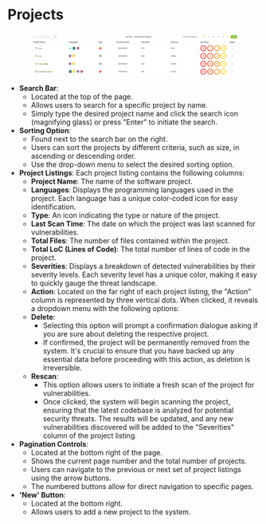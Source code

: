 # Projects

<figure><img src="../../.gitbook/assets/image (5) (1) (1).png" alt=""><figcaption></figcaption></figure>

* **Search Bar**:
  * Located at the top of the page.
  * Allows users to search for a specific project by name.
  * Simply type the desired project name and click the search icon (magnifying glass) or press "Enter" to initiate the search.
* **Sorting Option**:
  * Found next to the search bar on the right.
  * Users can sort the projects by different criteria, such as size, in ascending or descending order.
  * Use the drop-down menu to select the desired sorting option.
* **Project Listings**: Each project listing contains the following columns:
  * **Project Name**: The name of the software project.
  * **Languages**: Displays the programming languages used in the project. Each language has a unique color-coded icon for easy identification.
  * **Type**: An icon indicating the type or nature of the project.
  * **Last Scan Time**: The date on which the project was last scanned for vulnerabilities.
  * **Total Files**: The number of files contained within the project.
  * **Total LoC (Lines of Code)**: The total number of lines of code in the project.
  * **Severities**: Displays a breakdown of detected vulnerabilities by their severity levels. Each severity level has a unique color, making it easy to quickly gauge the threat landscape.
  * **Action**: Located on the far right of each project listing, the "Action" column is represented by three vertical dots. When clicked, it reveals a dropdown menu with the following options:
  * **Delete**:
    * Selecting this option will prompt a confirmation dialogue asking if you are sure about deleting the respective project.
    * If confirmed, the project will be permanently removed from the system. It's crucial to ensure that you have backed up any essential data before proceeding with this action, as deletion is irreversible.
  * **Rescan**:
    * This option allows users to initiate a fresh scan of the project for vulnerabilities.
    * Once clicked, the system will begin scanning the project, ensuring that the latest codebase is analyzed for potential security threats. The results will be updated, and any new vulnerabilities discovered will be added to the "Severities" column of the project listing.
* **Pagination Controls**:
  * Located at the bottom right of the page.
  * Shows the current page number and the total number of projects.
  * Users can navigate to the previous or next set of project listings using the arrow buttons.
  * The numbered buttons allow for direct navigation to specific pages.
* **'New' Button**:
  * Located at the bottom right.
  * Allows users to add a new project to the system.
